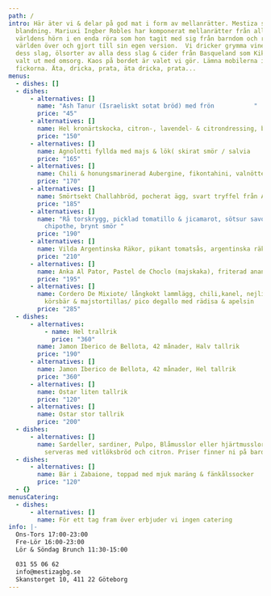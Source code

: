 ```yaml
---
path: /
intro: Här äter vi & delar på god mat i form av mellanrätter. Mestiza står för
  blandning. Mariuxi Ingber Robles har komponerat mellanrätter från alla
  världens hörn i en enda röra som hon tagit med sig från barndom och resor
  världen över och gjort till sin egen version.  Vi dricker grymma viner av alla
  dess slag, ölsorter av alla dess slag & cider från Basqueland som Kiki Ingber
  valt ut med omsorg. Kaos på bordet är valet vi gör. Lämna mobilerna i
  fickorna. Äta, dricka, prata, äta dricka, prata...
menus:
  - dishes: []
  - dishes:
      - alternatives: []
        name: "Ash Tanur (Israeliskt sotat bröd) med frön           "
        price: "45"
      - alternatives: []
        name: Hel kronärtskocka, citron-, lavendel- & citrondressing, blåbärsmajo
        price: "150"
      - alternatives: []
        name: Agnolotti fyllda med majs & lök( skirat smör / salvia
        price: "165"
      - alternatives: []
        name: Chili & honungsmarinerad Aubergine, fikontahini, valnötter
        price: "170"
      - alternatives: []
        name: Smörtsekt Challahbröd, pocherat ägg, svart tryffel från Alba
        price: "185"
      - alternatives: []
        name: "Rå torskrygg, picklad tomatillo & jicamarot, sötsur savojkål, chili
          chipothe, brynt smör "
        price: "190"
      - alternatives: []
        name: Vilda Argentinska Räkor, pikant tomatsås, argentinska räkor, hjärtmusslor
        price: "210"
      - alternatives: []
        name: Anka Al Pator, Pastel de Choclo (majskaka), friterad ananas
        price: "195"
      - alternatives: []
        name: Cordero De Mixiote/ långkokt lammlägg, chili,kanel, nejlika, kummin/
          körsbär & majstortillas/ pico degallo med rädisa & apelsin
        price: "285"
  - dishes:
      - alternatives:
          - name: Hel trallrik
            price: "360"
        name: Jamon Iberico de Bellota, 42 månader, Halv tallrik
        price: "190"
      - alternatives: []
        name: Jamon Iberico de Bellota, 42 månader, Hel tallrik
        price: "360"
      - alternatives: []
        name: Ostar liten tallrik
        price: "120"
      - alternatives: []
        name: Ostar stor tallrik
        price: "200"
  - dishes:
      - alternatives: []
        name: Sardeller, sardiner, Pulpo, Blåmusslor eller hjärtmusslor mm. i konserver,
          serveras med vitlöksbröd och citron. Priser finner ni på bardisken.
  - dishes:
      - alternatives: []
        name: Bär i Zabaione, toppad med mjuk maräng & fänkålssocker
        price: "120"
  - {}
menusCatering:
  - dishes:
      - alternatives: []
        name: För ett tag fram över erbjuder vi ingen catering
info: |-
  Ons-Tors 17:00-23:00
  Fre-Lör 16:00-23:00 
  Lör & Söndag Brunch 11:30-15:00

  031 55 06 62
  info@mestizagbg.se
  Skanstorget 10, 411 22 Göteborg
---
```

